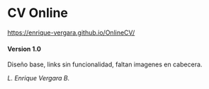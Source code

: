 # CV Online

https://enrique-vergara.github.io/OnlineCV/

#### Version 1.0
Diseño base, links sin funcionalidad, faltan imagenes en cabecera.

*L. Enrique Vergara B.*